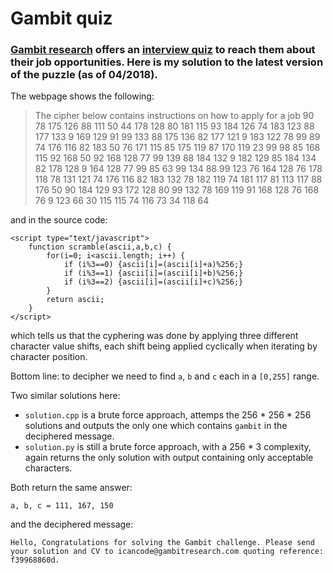 # Gambit quiz

### [Gambit research](https://www.gambitresearch.com) offers an  [interview quiz](https://www.gambitresearch.com/quiz/) to reach them about their job opportunities. Here is my solution to the latest version of the puzzle (as of 04/2018).

The webpage shows the following:

>The cipher below contains instructions on how to apply for a job
> 90 78 175 126 88 111 50 44 178 128 80 181 115 93 184 126 74 183 123 88 177 133 9 169 129 91 99 133 88 175 136 82 177 121 9 183 122 78 99 89 74 176 116 82 183 50 76 171 115 85 175 119 87 170 119 23 99 98 85 168 115 92 168 50 92 168 128 77 99 139 88 184 132 9 182 129 85 184 134 82 178 128 9 164 128 77 99 85 63 99 134 88 99 123 76 164 128 76 178 118 78 131 121 74 176 116 82 183 132 78 182 119 74 181 117 81 113 117 88 176 50 90 184 129 93 172 128 80 99 132 78 169 119 91 168 128 76 168 76 9 123 66 30 115 115 74 116 73 34 118 64

and in the source code:

	<script type="text/javascript">
		function scramble(ascii,a,b,c) {
			for(i=0; i<ascii.length; i++) {
				if (i%3==0) {ascii[i]=(ascii[i]+a)%256;}
				if (i%3==1) {ascii[i]=(ascii[i]+b)%256;}
				if (i%3==2) {ascii[i]=(ascii[i]+c)%256;}
			}
			return ascii;
		}
	</script>
		
which tells us that the cyphering was done by applying three different character value shifts, each shift being applied cyclically when iterating by character position.

Bottom line: to decipher we need to find `a`, `b` and `c` each in a `[0,255]` range.

Two similar solutions here:
* `solution.cpp` is a brute force approach, attemps the 256 * 256 * 256 solutions and outputs the only one which contains `gambit` in the deciphered message.
* `solution.py` is still a brute force approach, with a 256 * 3 complexity, again returns the only solution with output containing only acceptable characters.

Both return the same answer:

	a, b, c = 111, 167, 150

and the deciphered message:

	Hello, Congratulations for solving the Gambit challenge. Please send your solution and CV to icancode@gambitresearch.com quoting reference: f39968860d.